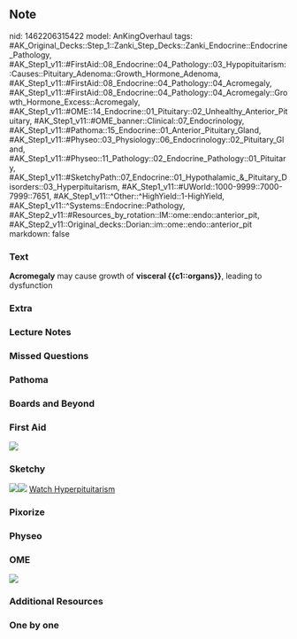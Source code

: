 ## Note
nid: 1462206315422
model: AnKingOverhaul
tags: #AK_Original_Decks::Step_1::Zanki_Step_Decks::Zanki_Endocrine::Endocrine_Pathology, #AK_Step1_v11::#FirstAid::08_Endocrine::04_Pathology::03_Hypopituitarism::Causes::Pituitary_Adenoma::Growth_Hormone_Adenoma, #AK_Step1_v11::#FirstAid::08_Endocrine::04_Pathology::04_Acromegaly, #AK_Step1_v11::#FirstAid::08_Endocrine::04_Pathology::04_Acromegaly::Growth_Hormone_Excess::Acromegaly, #AK_Step1_v11::#OME::14_Endocrine::01_Pituitary::02_Unhealthy_Anterior_Pituitary, #AK_Step1_v11::#OME_banner::Clinical::07_Endocrinology, #AK_Step1_v11::#Pathoma::15_Endocrine::01_Anterior_Pituitary_Gland, #AK_Step1_v11::#Physeo::03_Physiology::06_Endocrinology::02_Pituitary_Gland, #AK_Step1_v11::#Physeo::11_Pathology::02_Endocrine_Pathology::01_Pituitary, #AK_Step1_v11::#SketchyPath::07_Endocrine::01_Hypothalamic_&_Pituitary_Disorders::03_Hyperpituitarism, #AK_Step1_v11::#UWorld::1000-9999::7000-7999::7651, #AK_Step1_v11::^Other::^HighYield::1-HighYield, #AK_Step1_v11::^Systems::Endocrine::Pathology, #AK_Step2_v11::#Resources_by_rotation::IM::ome::endo::anterior_pit, #AK_Step2_v11::Original_decks::Dorian::im::ome::endo::anterior_pit
markdown: false

### Text
<div>
  <b>Acromegaly</b> may cause growth of <b>visceral
  {{c1::organs}}</b>, leading to dysfunction
</div>

### Extra


### Lecture Notes


### Missed Questions


### Pathoma


### Boards and Beyond


### First Aid
<img src="tmp89w3nY.png">

### Sketchy
<img src="Acromegaly%20visceromegaly_1566160514431.jpg"><img src=
"paste-6e67f4b0e02d5deadf8c94b1cba20d6258064637_1566160514431_1566160514431.png">
<a href=
"https://dashboard.sketchy.com/study/medical/courses/medical-pathophysiology/units/medical-pathophysiology-endocrine/videos/medical-pathophysiology-endocrine-hypothalamic-and-pituitary-disorders-hyperpituitarism?utm_source=anki&utm_medium=partnership&utm_campaign=february_update&utm_content=medical">
Watch Hyperpituitarism</a>

### Pixorize


### Physeo


### OME
<div class="ome-widget">
  <a href=
  "https://onlinemeded.org/spa/endocrinology?ref=anki"><img src=
  "_OME_AnkiFlashcards_Topic_3.png"></a>
</div>

### Additional Resources


### One by one

